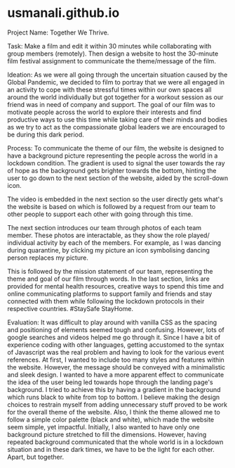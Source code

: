 # usmanali.github.io

Project Name: Together We Thrive.

Task: Make a film and edit it within 30 minutes while collaborating with group members (remotely). Then design a website to host the 30-minute film festival assignment to communicate the theme/message of the film.  

Ideation: As we were all going through the uncertain situation caused by the Global Pandemic, we decided to film to portray that we were all engaged in an activity to cope with these stressful times within our own spaces all around the world individually but got together for a workout session as our friend was in need of company and support. The goal of our film was to motivate people across the world to explore their interests and find productive ways to use this time while taking care of their minds and bodies as we try to act as the compassionate global leaders we are encouraged to be during this dark period. 

Process: To communicate the theme of our film, the website is designed to have a background picture representing the people across the world in a lockdown condition. The gradient is used to signal the user towards the ray of hope as the background gets brighter towards the bottom, hinting the user to go down to the next section of the website, aided by the scroll-down icon.

The video is embedded in the next section so the user directly gets what's the website is based on which is followed by a request from our team to other people to support each other with going through this time. 

The next section introduces our team through photos of each team member. These photos are interactable, as they show the role played/ individual activity by each of the members. For example, as I was dancing during quarantine, by clicking my picture an icon symbolising dancing person replaces my picture. 

This is followed by the mission statement of our team, representing the theme and goal of our film through words. In the last section, links are provided for mental health resources, creative ways to spend this time and online communicating platforms to support family and friends and stay connected with them while following the lockdown protocols in their respective countries. #StaySafe StayHome. 

Evaluation: It was difficult to play around with vanilla CSS as the spacing and positioning of elements seemed tough and confusing. However, lots of google searches and videos helped me go through it. Since I have a bit of experience coding with other languages, getting accustomed to the syntax of Javascript was the real problem and having to look for the various event references. At first, I wanted to include too many styles and features within the website. However, the message should be conveyed with a minimalistic and sleek design. I wanted to have a more apparent effect to communicate the idea of the user being led towards hope through the landing page's background. I tried to achieve this by having a gradient in the background which runs black to white from top to bottom. I believe making the design choices to restrain myself from adding unnecessary stuff proved to be work for the overall theme of the website. Also, I think the theme allowed me to follow a simple color palette (black and white), which made the website seem simple, yet impactful. Initially, I also wanted to have only one background picture stretched to fill the dimensions. However, having repeated background communicated that the whole world is in a lockdown situation and in these dark times, we have to be the light for each other. Apart, but together. 
